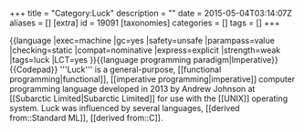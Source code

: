 +++
title = "Category:Luck"
description = ""
date = 2015-05-04T03:14:07Z
aliases = []
[extra]
id = 19091
[taxonomies]
categories = []
tags = []
+++

{{language
|exec=machine
|gc=yes
|safety=unsafe
|parampass=value
|checking=static
|compat=nominative
|express=explicit
|strength=weak
|tags=luck
|LCT=yes
}}{{language programming paradigm|Imperative}}{{Codepad}}
'''Luck''' is a general-purpose, [[functional programming|functional]], [[imperative programming|imperative]] computer programming language developed in 2013 by Andrew Johnson at [[Subarctic Limited|Subarctic Limited]] for use with the [[UNIX]] operating system. Luck was influenced by several languages, [[derived from::Standard ML]], [[derived from::C]].

